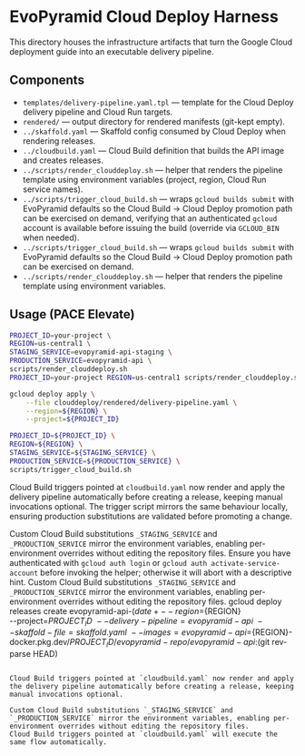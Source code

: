 # EvoPyramid Cloud Deploy Harness

This directory houses the infrastructure artifacts that turn the Google Cloud deployment guide
into an executable delivery pipeline.

## Components

- `templates/delivery-pipeline.yaml.tpl` — template for the Cloud Deploy delivery pipeline and Cloud Run targets.
- `rendered/` — output directory for rendered manifests (git-kept empty).
- `../skaffold.yaml` — Skaffold config consumed by Cloud Deploy when rendering releases.
- `../cloudbuild.yaml` — Cloud Build definition that builds the API image and creates releases.
- `../scripts/render_clouddeploy.sh` — helper that renders the pipeline template using environment variables (project, region, Cloud Run service names).
- `../scripts/trigger_cloud_build.sh` — wraps `gcloud builds submit` with EvoPyramid defaults so the Cloud Build → Cloud Deploy promotion path can be exercised on demand, verifying that an authenticated `gcloud` account is available before issuing the build (override via `GCLOUD_BIN` when needed).
- `../scripts/trigger_cloud_build.sh` — wraps `gcloud builds submit` with EvoPyramid defaults so the Cloud Build → Cloud Deploy promotion path can be exercised on demand.
- `../scripts/render_clouddeploy.sh` — helper that renders the pipeline template using environment variables.

## Usage (PACE Elevate)

```bash
PROJECT_ID=your-project \
REGION=us-central1 \
STAGING_SERVICE=evopyramid-api-staging \
PRODUCTION_SERVICE=evopyramid-api \
scripts/render_clouddeploy.sh
PROJECT_ID=your-project REGION=us-central1 scripts/render_clouddeploy.sh

gcloud deploy apply \
    --file clouddeploy/rendered/delivery-pipeline.yaml \
    --region=${REGION} \
    --project=${PROJECT_ID}

PROJECT_ID=${PROJECT_ID} \
REGION=${REGION} \
STAGING_SERVICE=${STAGING_SERVICE} \
PRODUCTION_SERVICE=${PRODUCTION_SERVICE} \
scripts/trigger_cloud_build.sh
```

Cloud Build triggers pointed at `cloudbuild.yaml` now render and apply the delivery pipeline automatically before creating a release, keeping manual invocations optional. The trigger script mirrors the same behaviour locally, ensuring production substitutions are validated before promoting a change.

Custom Cloud Build substitutions `_STAGING_SERVICE` and `_PRODUCTION_SERVICE` mirror the environment variables, enabling per-environment overrides without editing the repository files. Ensure you have authenticated with `gcloud auth login` or `gcloud auth activate-service-account` before invoking the helper; otherwise it will abort with a descriptive hint.
Custom Cloud Build substitutions `_STAGING_SERVICE` and `_PRODUCTION_SERVICE` mirror the environment variables, enabling per-environment overrides without editing the repository files.
gcloud deploy releases create evopyramid-api-$(date +%Y%m%d%H%M%S) \
    --region=${REGION} \
    --project=${PROJECT_ID} \
    --delivery-pipeline=evopyramid-api \
    --skaffold-file=skaffold.yaml \
    --images=evopyramid-api=${REGION}-docker.pkg.dev/${PROJECT_ID}/evopyramid-repo/evopyramid-api:$(git rev-parse HEAD)
```

Cloud Build triggers pointed at `cloudbuild.yaml` now render and apply the delivery pipeline automatically before creating a release, keeping manual invocations optional.

Custom Cloud Build substitutions `_STAGING_SERVICE` and `_PRODUCTION_SERVICE` mirror the environment variables, enabling per-environment overrides without editing the repository files.
Cloud Build triggers pointed at `cloudbuild.yaml` will execute the same flow automatically.

